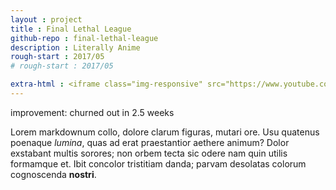 ```yaml
---
layout : project
title : Final Lethal League
github-repo : final-lethal-league
description : Literally Anime
rough-start : 2017/05
# rough-start : 2017/05

extra-html : <iframe class="img-responsive" src="https://www.youtube.com/embed/j8ESuW5rtmo" frameborder="0" allow="autoplay; encrypted-media" allowfullscreen></iframe>
---
```


improvement: churned out in 2.5 weeks

Lorem markdownum collo, dolore clarum figuras, mutari ore. Usu quatenus poenaque
*lumina*, quas ad erat praestantior aethere animum? Dolor exstabant multis
sorores; non orbem tecta sic odere nam quin utilis formamque et. Ibit concolor
tristitiam danda; parvam desolatas colorum cognoscenda **nostri**.
